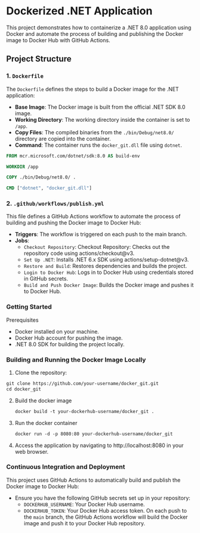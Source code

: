 # Dockerized .NET Application

This project demonstrates how to containerize a .NET 8.0 application using Docker and automate the process of building and publishing the Docker image to Docker Hub with GitHub Actions.

## Project Structure

### 1. `Dockerfile`

The `Dockerfile` defines the steps to build a Docker image for the .NET application:

- **Base Image**: The Docker image is built from the official .NET SDK 8.0 image.
- **Working Directory**: The working directory inside the container is set to `/app`.
- **Copy Files**: The compiled binaries from the `./bin/Debug/net8.0/` directory are copied into the container.
- **Command**: The container runs the `docker_git.dll` file using `dotnet`.

```dockerfile
FROM mcr.microsoft.com/dotnet/sdk:8.0 AS build-env

WORKDIR /app

COPY ./bin/Debug/net8.0/ .

CMD ["dotnet", "docker_git.dll"]
```

### 2. `.github/workflows/publish.yml`

This file defines a GitHub Actions workflow to automate the process of building and pushing the Docker image to Docker Hub:

- **Triggers**: The workflow is triggered on each push to the main branch.
- **Jobs**:
  - `Checkout Repository`: Checkout Repository: Checks out the repository code using actions/checkout@v3.
  - `Set Up .NET`: Installs .NET 6.x SDK using actions/setup-dotnet@v3.
  - `Restore and Build`: Restores dependencies and builds the project.
  - `Login to Docker Hub`: Logs in to Docker Hub using credentials stored in GitHub secrets.
  - `Build and Push Docker Image`: Builds the Docker image and pushes it to Docker Hub.

### Getting Started

Prerequisites
- Docker installed on your machine.
- Docker Hub account for pushing the image.
- .NET 8.0 SDK for building the project locally.

### Building and Running the Docker Image Locally

1. Clone the repository:
  ```markdown
  git clone https://github.com/your-username/docker_git.git
  cd docker_git
  ```
2. Build the docker image
   ```markdown
   docker build -t your-dockerhub-username/docker_git .
   ```
3. Run the docker container
   ```markdown
   docker run -d -p 8080:80 your-dockerhub-username/docker_git
   ```
4. Access the application by navigating to http://localhost:8080 in your web browser.

### Continuous Integration and Deployment
This project uses GitHub Actions to automatically build and publish the Docker image to Docker Hub:

- Ensure you have the following GitHub secrets set up in your repository:
  - `DOCKERHUB_USERNAME`: Your Docker Hub username.
  - `DOCKERHUB_TOKEN`: Your Docker Hub access token.
On each push to the `main` branch, the GitHub Actions workflow will build the Docker image and push it to your Docker Hub repository.
